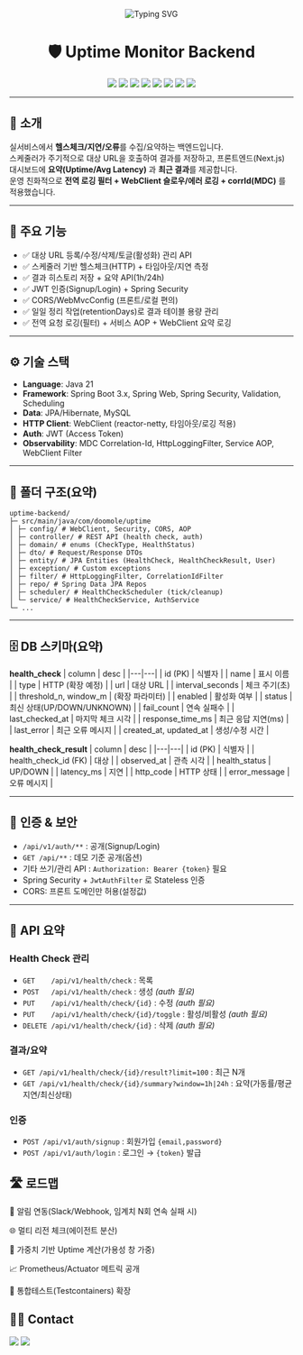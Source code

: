 <!-- 헤더 배너 -->
<p align="center">
  <img src="https://readme-typing-svg.demolab.com?font=Inter&weight=700&size=28&pause=1200&center=true&vCenter=true&width=900&lines=%F0%9F%94%8D+Uptime+Monitor+Backend;Spring+Boot+3+%7C+JPA+%7C+JWT+%7C+Scheduler+%7C+Observability" alt="Typing SVG" />
</p>

<h1 align="center">🛡️ Uptime Monitor Backend</h1>
<p align="center">
  <img src="https://img.shields.io/badge/Java-21-1F2937?logo=openjdk&logoColor=white" />
  <img src="https://img.shields.io/badge/Spring%20Boot-3.x-0F9157?logo=springboot&logoColor=white" />
  <img src="https://img.shields.io/badge/JPA-334155" />
  <img src="https://img.shields.io/badge/PostgreSQL-4169E1?logo=postgresql&logoColor=white" />
  <img src="https://img.shields.io/badge/JWT-000000?logo=jsonwebtokens&logoColor=white" />
  <img src="https://img.shields.io/badge/WebClient-2563EB" />
  <img src="https://img.shields.io/badge/Scheduler-FF8A00" />
  <img src="https://img.shields.io/badge/Logging-AOP%20%7C%20Filter%20%7C%20MDC-111827" />
</p>

---

## 📌 소개
실서비스에서 **헬스체크/지연/오류**를 수집/요약하는 백엔드입니다.  
스케줄러가 주기적으로 대상 URL을 호출하여 결과를 저장하고, 프론트엔드(Next.js) 대시보드에 **요약(Uptime/Avg Latency)** 과 **최근 결과**를 제공합니다.  
운영 친화적으로 **전역 로깅 필터 + WebClient 슬로우/에러 로깅 + corrId(MDC)** 를 적용했습니다.

---

## 🧱 주요 기능
- ✅ 대상 URL 등록/수정/삭제/토글(활성화) 관리 API
- ✅ 스케줄러 기반 헬스체크(HTTP) + 타임아웃/지연 측정
- ✅ 결과 히스토리 저장 + 요약 API(1h/24h)
- ✅ JWT 인증(Signup/Login) + Spring Security
- ✅ CORS/WebMvcConfig (프론트/로컬 편의)
- ✅ 일일 정리 작업(retentionDays)로 결과 테이블 용량 관리
- ✅ 전역 요청 로깅(필터) + 서비스 AOP + WebClient 요약 로깅

---

## ⚙️ 기술 스택
- **Language**: Java 21
- **Framework**: Spring Boot 3.x, Spring Web, Spring Security, Validation, Scheduling
- **Data**: JPA/Hibernate, MySQL
- **HTTP Client**: WebClient (reactor-netty, 타임아웃/로깅 적용)
- **Auth**: JWT (Access Token)
- **Observability**: MDC Correlation-Id, HttpLoggingFilter, Service AOP, WebClient Filter

---

## 📂 폴더 구조(요약)
```
uptime-backend/
├─ src/main/java/com/doomole/uptime
│ ├─ config/ # WebClient, Security, CORS, AOP
│ ├─ controller/ # REST API (health check, auth)
│ ├─ domain/ # enums (CheckType, HealthStatus)
│ ├─ dto/ # Request/Response DTOs
│ ├─ entity/ # JPA Entities (HealthCheck, HealthCheckResult, User)
│ ├─ exception/ # Custom exceptions
│ ├─ filter/ # HttpLoggingFilter, CorrelationIdFilter
│ ├─ repo/ # Spring Data JPA Repos
│ ├─ scheduler/ # HealthCheckScheduler (tick/cleanup)
│ └─ service/ # HealthCheckService, AuthService
└─ ...
```

---

## 🗄️ DB 스키마(요약)

**health_check**
| column | desc |
|---|---|
| id (PK) | 식별자 |
| name | 표시 이름 |
| type | HTTP (확장 예정) |
| url | 대상 URL |
| interval_seconds | 체크 주기(초) |
| threshold_n, window_m | (확장 파라미터) |
| enabled | 활성화 여부 |
| status | 최신 상태(UP/DOWN/UNKNOWN) |
| fail_count | 연속 실패수 |
| last_checked_at | 마지막 체크 시각 |
| response_time_ms | 최근 응답 지연(ms) |
| last_error | 최근 오류 메시지 |
| created_at, updated_at | 생성/수정 시간 |

**health_check_result**
| column | desc |
|---|---|
| id (PK) | 식별자 |
| health_check_id (FK) | 대상 |
| observed_at | 관측 시각 |
| health_status | UP/DOWN |
| latency_ms | 지연 |
| http_code | HTTP 상태 |
| error_message | 오류 메시지 |

---

## 🔐 인증 & 보안
- `/api/v1/auth/**` : 공개(Signup/Login)
- `GET /api/**` : 데모 기준 공개(옵션)
- 기타 쓰기/관리 API : `Authorization: Bearer {token}` 필요
- Spring Security + `JwtAuthFilter` 로 Stateless 인증
- CORS: 프론트 도메인만 허용(설정값)

---

## 🧭 API 요약

### Health Check 관리
- `GET    /api/v1/health/check` : 목록
- `POST   /api/v1/health/check` : 생성 *(auth 필요)*
- `PUT    /api/v1/health/check/{id}` : 수정 *(auth 필요)*
- `PUT    /api/v1/health/check/{id}/toggle` : 활성/비활성 *(auth 필요)*
- `DELETE /api/v1/health/check/{id}` : 삭제 *(auth 필요)*

### 결과/요약
- `GET /api/v1/health/check/{id}/result?limit=100` : 최근 N개
- `GET /api/v1/health/check/{id}/summary?window=1h|24h` : 요약(가동률/평균지연/최신상태)

### 인증
- `POST /api/v1/auth/signup` : 회원가입 `{email,password}`
- `POST /api/v1/auth/login` : 로그인 → `{token}` 발급

## 🛣️ 로드맵

🔔 알림 연동(Slack/Webhook, 임계치 N회 연속 실패 시)

🌐 멀티 리전 체크(에이전트 분산)

🧮 가중치 기반 Uptime 계산(가용성 창 가중)

📈 Prometheus/Actuator 메트릭 공개

🧪 통합테스트(Testcontainers) 확장

## 🙋‍♂️ Contact
<p> <a href="mailto:doo_style@naver.com"><img src="https://img.shields.io/badge/Email-doo__style%40naver.com-0ea5e9?logo=gmail&logoColor=white" /></a> <a href="https://many.tistory.com"><img src="https://img.shields.io/badge/Blog-many.tistory.com-ff5f2e?logo=tistory&logoColor=white" /></a> </p>
